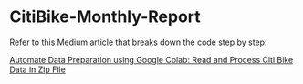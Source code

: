 # CitiBike-Monthly-Report

Refer to this Medium article that breaks down the code step by step:

[Automate Data Preparation using Google Colab: Read and Process Citi Bike Data in Zip File](https://towardsdatascience.com/automate-data-preparation-using-google-colab-read-and-process-citi-bike-data-in-zip-file-2ab34dd33205?sk=df54db29bd22ceff6cd8f46bb04ffbbe)



